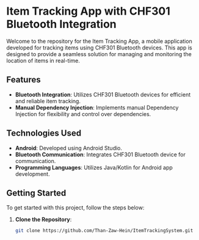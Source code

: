 # Item Tracking App with CHF301 Bluetooth Integration

Welcome to the repository for the Item Tracking App, a mobile application developed for tracking items using CHF301 Bluetooth devices. This app is designed to provide a seamless solution for managing and monitoring the location of items in real-time.

## Features

- **Bluetooth Integration**: Utilizes CHF301 Bluetooth devices for efficient and reliable item tracking.
- **Manual Dependency Injection**: Implements manual Dependency Injection for flexibility and control over dependencies.

## Technologies Used

- **Android**: Developed using Android Studio.
- **Bluetooth Communication**: Integrates CHF301 Bluetooth device for communication.
- **Programming Languages**: Utilizes Java/Kotlin for Android app development.

## Getting Started

To get started with this project, follow the steps below:

1. **Clone the Repository**:

   ```bash
   git clone https://github.com/Than-Zaw-Hein/ItemTrackingSystem.git
